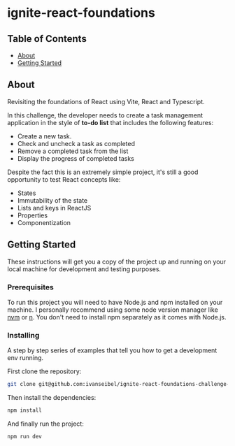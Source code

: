 # ignite-react-foundations

## Table of Contents

- [About](#about)
- [Getting Started](#getting_started)

## About <a name = "about"></a>

Revisiting the foundations of React using Vite, React and Typescript.

In this challenge, the developer needs to create a task management application in the style of **to-do list** that includes the following features:

- Create a new task.
- Check and uncheck a task as completed 
- Remove a completed task from the list 
- Display the progress of completed tasks

Despite the fact this is an extremely simple project, it's still a good opportunity to test React concepts like:

- States
- Immutability of the state
- Lists and keys in ReactJS
- Properties
- Componentization

## Getting Started <a name = "getting_started"></a>

These instructions will get you a copy of the project up and running on your local machine for development and testing purposes. 

### Prerequisites

To run this project you will need to have Node.js and npm installed on your machine. I personally recommend using some node version manager like [nvm](https://github.com/nvm-sh/nvm) or [n](https://github.com/tj/n). You don't need to install npm separately as it comes with Node.js.

### Installing

A step by step series of examples that tell you how to get a development env running.

First clone the repository:

```bash
git clone git@github.com:ivanseibel/ignite-react-foundations-challenge-2022.git
```
Then install the dependencies:

```bash
npm install
```
And finally run the project:

```bash
npm run dev
```
